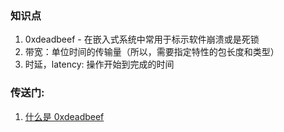 ### 知识点
1. 0xdeadbeef - 在嵌入式系统中常用于标示软件崩溃或是死锁
2. 带宽：单位时间的传输量（所以，需要指定特性的包长度和类型）
3. 时延，latency: 操作开始到完成的时间

### 传送门:
1. [什么是 0xdeadbeef](https://blog.csdn.net/weixin_43921239/article/details/103295616)
